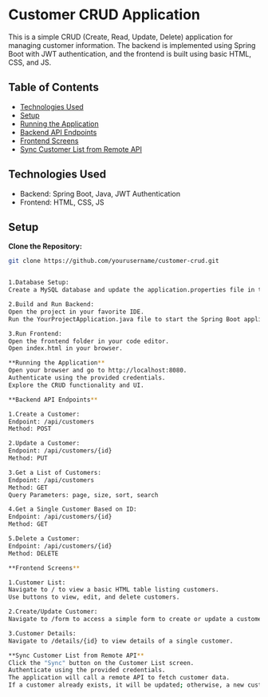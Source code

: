 # Customer CRUD Application

This is a simple CRUD (Create, Read, Update, Delete) application for managing customer information. The backend is implemented using Spring Boot with JWT authentication, and the frontend is built using basic HTML, CSS, and JS.

## Table of Contents

- [Technologies Used](#technologies-used)
- [Setup](#setup)
- [Running the Application](#running-the-application)
- [Backend API Endpoints](#backend-api-endpoints)
- [Frontend Screens](#frontend-screens)
- [Sync Customer List from Remote API](#sync-customer-list-from-remote-api)

## Technologies Used

- Backend: Spring Boot, Java, JWT Authentication
- Frontend: HTML, CSS, JS

## Setup

 **Clone the Repository:**
   ```bash
   git clone https://github.com/yourusername/customer-crud.git


1.Database Setup:
Create a MySQL database and update the application.properties file in the src/main/resources folder with your database configurations.

2.Build and Run Backend:
Open the project in your favorite IDE.
Run the YourProjectApplication.java file to start the Spring Boot application.

3.Run Frontend:
Open the frontend folder in your code editor.
Open index.html in your browser.

**Running the Application**
Open your browser and go to http://localhost:8080.
Authenticate using the provided credentials.
Explore the CRUD functionality and UI.

**Backend API Endpoints**

1.Create a Customer:
Endpoint: /api/customers
Method: POST

2.Update a Customer:
Endpoint: /api/customers/{id}
Method: PUT

3.Get a List of Customers:
Endpoint: /api/customers
Method: GET
Query Parameters: page, size, sort, search

4.Get a Single Customer Based on ID:
Endpoint: /api/customers/{id}
Method: GET

5.Delete a Customer:
Endpoint: /api/customers/{id}
Method: DELETE

**Frontend Screens**

1.Customer List:
Navigate to / to view a basic HTML table listing customers.
Use buttons to view, edit, and delete customers.

2.Create/Update Customer:
Navigate to /form to access a simple form to create or update a customer.

3.Customer Details:
Navigate to /details/{id} to view details of a single customer.

**Sync Customer List from Remote API**
Click the "Sync" button on the Customer List screen.
Authenticate using the provided credentials.
The application will call a remote API to fetch customer data.
If a customer already exists, it will be updated; otherwise, a new customer will be inserted.
